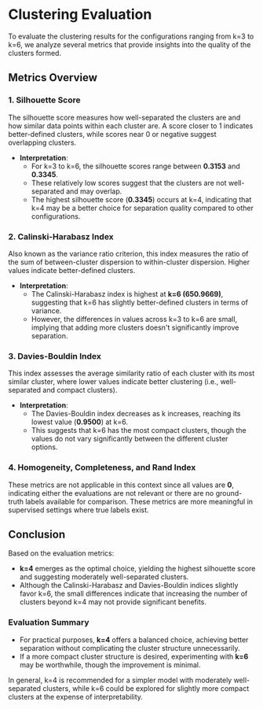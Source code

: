 # Clustering Evaluation

To evaluate the clustering results for the configurations ranging from k=3 to k=6, we analyze several metrics that provide insights into the quality of the clusters formed.

## Metrics Overview

### 1. Silhouette Score
The silhouette score measures how well-separated the clusters are and how similar data points within each cluster are. A score closer to 1 indicates better-defined clusters, while scores near 0 or negative suggest overlapping clusters.

- **Interpretation**: 
  - For k=3 to k=6, the silhouette scores range between **0.3153** and **0.3345**. 
  - These relatively low scores suggest that the clusters are not well-separated and may overlap.
  - The highest silhouette score (**0.3345**) occurs at k=4, indicating that k=4 may be a better choice for separation quality compared to other configurations.

### 2. Calinski-Harabasz Index
Also known as the variance ratio criterion, this index measures the ratio of the sum of between-cluster dispersion to within-cluster dispersion. Higher values indicate better-defined clusters.

- **Interpretation**:
  - The Calinski-Harabasz index is highest at **k=6 (650.9669)**, suggesting that k=6 has slightly better-defined clusters in terms of variance.
  - However, the differences in values across k=3 to k=6 are small, implying that adding more clusters doesn't significantly improve separation.

### 3. Davies-Bouldin Index
This index assesses the average similarity ratio of each cluster with its most similar cluster, where lower values indicate better clustering (i.e., well-separated and compact clusters).

- **Interpretation**:
  - The Davies-Bouldin index decreases as k increases, reaching its lowest value (**0.9500**) at k=6. 
  - This suggests that k=6 has the most compact clusters, though the values do not vary significantly between the different cluster options.

### 4. Homogeneity, Completeness, and Rand Index
These metrics are not applicable in this context since all values are **0**, indicating either the evaluations are not relevant or there are no ground-truth labels available for comparison. These metrics are more meaningful in supervised settings where true labels exist.

## Conclusion

Based on the evaluation metrics:
- **k=4** emerges as the optimal choice, yielding the highest silhouette score and suggesting moderately well-separated clusters. 
- Although the Calinski-Harabasz and Davies-Bouldin indices slightly favor k=6, the small differences indicate that increasing the number of clusters beyond k=4 may not provide significant benefits.

### Evaluation Summary
- For practical purposes, **k=4** offers a balanced choice, achieving better separation without complicating the cluster structure unnecessarily.
- If a more compact cluster structure is desired, experimenting with **k=6** may be worthwhile, though the improvement is minimal.
  
In general, k=4 is recommended for a simpler model with moderately well-separated clusters, while k=6 could be explored for slightly more compact clusters at the expense of interpretability.
